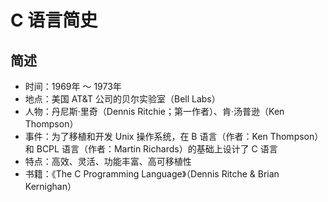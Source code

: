 # C 语言简史

## 简述

* 时间：1969年 ～ 1973年
* 地点：美国 AT&T 公司的贝尔实验室（Bell Labs）
* 人物：丹尼斯·里奇（Dennis Ritchie；第一作者）、肯·汤普逊（Ken Thompson）
* 事件：为了移植和开发 Unix 操作系统，在 B 语言（作者：Ken Thompson）和 BCPL 语言（作者：Martin Richards）的基础上设计了 C 语言
* 特点：高效、灵活、功能丰富、高可移植性
* 书籍：《The C Programming Language》（Dennis Ritche & Brian Kernighan）